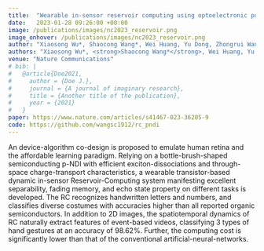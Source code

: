 ```yaml
---
title:  "Wearable in-sensor reservoir computing using optoelectronic polymers with through-space charge-transport characteristics for multi-task learning"
date:   2023-01-28 09:26:00 +00:00
image: /publications/images/nc2023_reservoir.png
image_onhover: /publications/images/nc2023_reservoir.png
author: "Xiaosong Wu*, Shaocong Wang*, Wei Huang, Yu Dong, Zhongrui Wang, Weiguo Huang"
authors: "Xiaosong Wu*, <strong>Shaocong Wang*</strong>, Wei Huang, Yu Dong, Zhongrui Wang, Weiguo Huang"
venue: "Nature Communications"
# bib: |
#   @article{Doe2021,
#     author = {Doe J.},
#     journal = {A journal of imaginary research},
#     title = {Another title of the publication},
#     year = {2021}
#   }
paper: https://www.nature.com/articles/s41467-023-36205-9
code: https://github.com/wangsc1912/rc_pndi
---
```

An device-algorithm co-design is proposed to emulate human retina and the affordable learning paradigm. Relying on a bottle-brush-shaped semiconducting p-NDI with efficient exciton-dissociations and through-space charge-transport characteristics, a wearable transistor-based dynamic in-sensor Reservoir-Computing system manifesting excellent separability, fading memory, and echo state property on different tasks is developed. The RC recognizes handwritten letters and numbers, and classifies diverse costumes with accuracies higher than all reported organic semiconductors. In addition to 2D images, the spatiotemporal dynamics of RC naturally extract features of event-based videos, classifying 3 types of hand gestures at an accuracy of 98.62%. Further, the computing cost is significantly lower than that of the conventional artificial-neural-networks. 